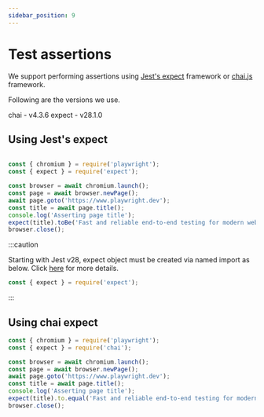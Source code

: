 ```yaml
---
sidebar_position: 9
---
```


# Test assertions

We support performing assertions using [Jest's expect](https://jestjs.io/docs/expect) framework or [chai.js](https://www.chaijs.com/) framework.

Following are the versions we use.

chai - v4.3.6
expect - v28.1.0

## Using Jest's expect

```js

const { chromium } = require('playwright');
const { expect } = require('expect');

const browser = await chromium.launch();    
const page = await browser.newPage();
await page.goto('https://www.playwright.dev');
const title = await page.title();
console.log('Asserting page title');
expect(title).toBe('Fast and reliable end-to-end testing for modern web apps | Playwright');
browser.close();       
```

:::caution

Starting with Jest v28, expect object must be created via named import as below. Click [here](https://jestjs.io/docs/upgrading-to-jest28#expect) for more details.

```js
const { expect } = require('expect');
```

:::

## Using chai expect

```js
const { chromium } = require('playwright');
const { expect } = require('chai');

const browser = await chromium.launch();    
const page = await browser.newPage();
await page.goto('https://www.playwright.dev');
const title = await page.title();
console.log('Asserting page title');
expect(title).to.equal('Fast and reliable end-to-end testing for modern web apps | Playwright');
browser.close();    
```